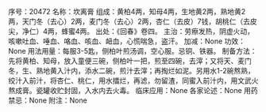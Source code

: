 序号：20472
名称：坎离膏
组成：黄柏4两，知母4两，生地黄2两，熟地黄2两，天门冬（去心）2两，麦门冬（去心）2两，杏仁（去皮）7钱，胡桃仁（去皮尖，净仁）4两，蜂蜜4两。
出处：《回春》卷四。
主治：劳瘵发热，阴虚火动，咳嗽吐血、唾血、咯血、咳血、衄血，心慌喘急，盗汗。
加减：None
功效：None
用法用量：每服3-5匙，侧柏叶煎汤调，空心服。忌铜、铁器。
制备方法：先将黄柏、知母，放入童便三碗，侧柏叶一把，煎至四碗，去滓；又将天、麦门冬，生、熟地黄入汁内，添水二碗，煎汁去滓；再掏烂如泥。另用水1-2碗熬熟，绞汁入前汁，将杏仁、桃仁，用水擂烂，再滤，勿留渣，同蜜入前汁内，用文武火熬成膏。瓷罐收贮封固，入水内去火毒。
临床应用：None
各家论述：None
用药禁忌：None
附注：None
